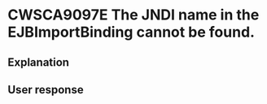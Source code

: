 # CWSCA9097E The JNDI name in the EJBImportBinding cannot be found.

## Explanation

## User response